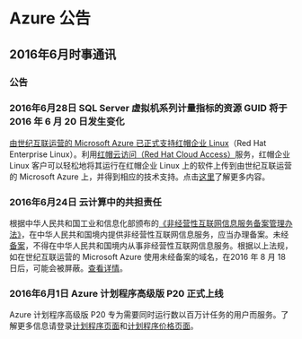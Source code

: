 <properties
	pageTitle="历史公告 2016年6月 - Azure"
    description="历史公告 2016年6月"
    services=""
    documentationCenter=""
    authors=""
    manager=""
    editor=""
    tags=""/>

<tags ms.service="what-is-new_archives" ms.date="" wacn.date="" wacn.lang="cn"/>

# Azure 公告
## 2016年6月时事通讯

### 公告
### 2016年6月28日 SQL Server 虚拟机系列计量指标的资源 GUID 将于 2016 年 6 月 20 日发生变化 
[由世纪互联运营的 Microsoft Azure 已正式支持红帽企业 Linux](/community/news/2016/06/28/RedHatEnterpriseLinuxIsSupportedByAzureInChina/)（Red Hat Enterprise Linux）。利用[红帽云访问（Red Hat Cloud Access）](https://www.redhat.com/zh/technologies/cloud-computing/cloud-access)服务，红帽企业 Linux 客户可以轻松地将其运行在红帽企业 Linux 上的软件上传到由世纪互联运营的 Microsoft Azure 上，并得到相应的技术支持。点击[这里](/documentation/articles/virtual-machines-linux-redhat-create-upload-vhd/)了解更多内容。 

### 2016年6月24日 云计算中的共担责任  
根据中华人民共和国工业和信息化部颁布的[《非经营性互联网信息服务备案管理办法》](http://www.miitbeian.gov.cn/state/outPortal/queryMutualityDownloadInfo.action?id=11)，在中华人民共和国境内提供非经营性互联网信息服务，应当办理备案。未经[备案](/icp/)，不得在中华人民共和国境内从事非经营性互联网信息服务。根据以上法规，如在世纪互联运营的 Microsoft Azure 使用未经备案的域名，在2016 年 8 月 18 日后，可能会被屏蔽。[查看详情](/support/announcement/Domain-names/)。 


### 2016年6月1日 Azure 计划程序高级版 P20 正式上线 
Azure 计划程序高级版 P20 专为需要同时运行数以百万计任务的用户而服务。了解更多信息请登录[计划程序页面](/home/features/scheduler/#features/)和[计划程序价格页面](/pricing/details/scheduler/)。 

